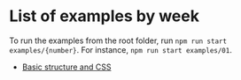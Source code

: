 # List of examples by week

To run the examples from the root folder, run `npm run start examples/{number}`.
For instance, `npm run start examples/01`.

- [Basic structure and CSS](./01)
